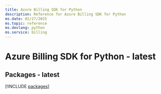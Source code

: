 ```yaml
---
title: Azure Billing SDK for Python
description: Reference for Azure Billing SDK for Python
ms.date: 02/27/2025
ms.topic: reference
ms.devlang: python
ms.service: billing
---
```

# Azure Billing SDK for Python - latest
## Packages - latest
[!INCLUDE [packages](billing-index.md)]